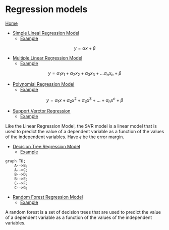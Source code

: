 # Regression models

[Home](/)

- [Simple Lineal Regression Model](/Part%202%20-%20Regression/Section%204%20-%20Simple%20Linear%20Regression/Python/)
  - [Example](/Part%202%20-%20Regression/Section%204%20-%20Simple%20Linear%20Regression/Python/simple_linear_regression.ipynb)

$$y = \alpha x + \beta$$

- [Multiple Linear Regression Model](/Part%202%20-%20Regression/Section%205%20-%20Multiple%20Linear%20Regression/Python/)
  - [Example](/Part%202%20-%20Regression/Section%205%20-%20Multiple%20Linear%20Regression/Python/multiple_linear_regression.ipynb)

$$y = \alpha_1 x_1 + \alpha_2 x_2 + \alpha_3 x_3 + ... \alpha_n x_n + \beta$$

- [Polynomial Regression Model](/Part%202%20-%20Regression/Section%206%20-%20Polynomial%20Regression/Python/)
  - [Example](/Part%202%20-%20Regression/Section%206%20-%20Polynomial%20Regression/Python/polynomial_regression.ipynb)

$$y = \alpha_1 x + \alpha_2 x^2 + \alpha_3 x^3 + ... + \alpha_n x^n + \beta$$

- [Support Verctor Regression](/Part%202%20-%20Regression/Section%207%20-%20Support%20Vector%20Regression%20(SVR)/Python/)
  - [Example](/Part%202%20-%20Regression/Section%207%20-%20Support%20Vector%20Regression%20(SVR)/Python/support_vector_regression.ipynb)

Like the Linear Regression Model, the SVR model is a linear model that is used to predict the value of a dependent variable as a function of the values of the independent variables. Have $\epsilon$ be the error margin.

- [Decision Tree Regression Model](/Part%202%20-%20Regression/Section%208%20-%20Decision%20Tree%20Regression/Python/)
  - [Example](/Part%202%20-%20Regression/Section%208%20-%20Decision%20Tree%20Regression/Python/decision_tree_regression.ipynb)

```mermaid
graph TD;
    A-->B;
    A-->C;
    B-->D;
    B-->E;
    C-->F;
    C-->G;
```

- [Random Forest Regression Model](/Part%202%20-%20Regression/Section%209%20-%20Random%20Forest%20Regression/Python/)
  - [Example](/Part%202%20-%20Regression/Section%209%20-%20Random%20Forest%20Regression/Python/random_forest_regression.ipynb)

A random forest is a set of decision trees that are used to predict the value of a dependent variable as a function of the values of the independent variables.